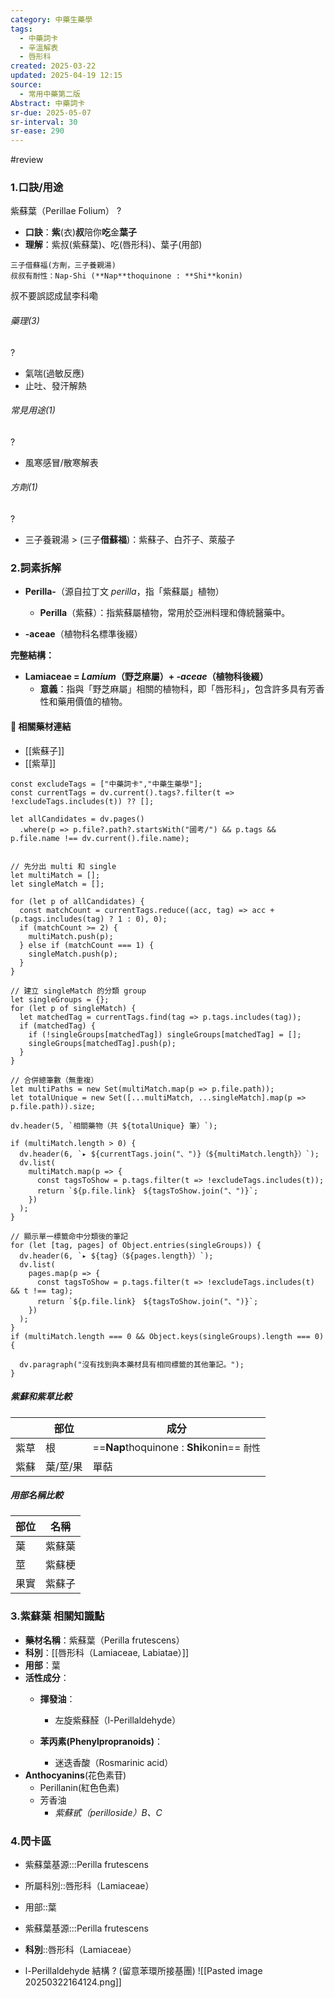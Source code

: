```yaml
---
category: 中藥生藥學
tags:
  - 中藥詞卡
  - 辛溫解表
  - 唇形科
created: 2025-03-22
updated: 2025-04-19 12:15
source:
  - 常用中藥第二版
Abstract: 中藥詞卡
sr-due: 2025-05-07
sr-interval: 30
sr-ease: 290
---
```

#review

### 1.口訣/用途
紫蘇葉（Perillae Folium）
?
- **口訣**：**紫**(衣)**叔**陪你**吃**金**葉子**
- **理解**：紫叔(紫蘇葉)、吃(唇形科)、葉子(用部)
> 
	三子借蘇福(方劑，三子養親湯)
	叔叔有耐性：Nap-Shi (**Nap**thoquinone : **Shi**konin) 
叔不要誤認成鼠李科嘞 <!--SR:!2025-04-16,9,250-->

###### 藥理(3)
?
- 氣喘(過敏反應)
- 止吐、發汗解熱 <!--SR:!2025-04-08,1,190-->

###### 常見用途(1)
?
- 風寒感冒/散寒解表 <!--SR:!2025-04-16,9,250-->

###### 方劑(1)
?
- 三子養親湯 > (三子**借蘇福**)：紫蘇子、白芥子、萊菔子 <!--SR:!2025-04-17,10,270-->

### 2.詞素拆解
- **Perilla-**（源自拉丁文 *perilla*，指「紫蘇屬」植物）
  - **Perilla**（紫蘇）：指紫蘇屬植物，常用於亞洲料理和傳統醫藥中。

- **-aceae**（植物科名標準後綴）

**完整結構：**

- **Lamiaceae = *Lamium*（野芝麻屬）+ *-aceae*（植物科後綴）**
  - **意義**：指與「野芝麻屬」相關的植物科，即「唇形科」，包含許多具有芳香性和藥用價值的植物。 



#### 📌 相關藥材連結

- [[紫蘇子]]
- [[紫草]]


```dataviewjs
const excludeTags = ["中藥詞卡","中藥生藥學"];
const currentTags = dv.current().tags?.filter(t => !excludeTags.includes(t)) ?? [];

let allCandidates = dv.pages()
  .where(p => p.file?.path?.startsWith("國考/") && p.tags && p.file.name !== dv.current().file.name);


// 先分出 multi 和 single
let multiMatch = [];
let singleMatch = [];

for (let p of allCandidates) {
  const matchCount = currentTags.reduce((acc, tag) => acc + (p.tags.includes(tag) ? 1 : 0), 0);
  if (matchCount >= 2) {
    multiMatch.push(p);
  } else if (matchCount === 1) {
    singleMatch.push(p);
  }
}

// 建立 singleMatch 的分類 group
let singleGroups = {};
for (let p of singleMatch) {
  let matchedTag = currentTags.find(tag => p.tags.includes(tag));
  if (matchedTag) {
    if (!singleGroups[matchedTag]) singleGroups[matchedTag] = [];
    singleGroups[matchedTag].push(p);
  }
}

// 合併總筆數（無重複）
let multiPaths = new Set(multiMatch.map(p => p.file.path));
let totalUnique = new Set([...multiMatch, ...singleMatch].map(p => p.file.path)).size;

dv.header(5, `相關藥物（共 ${totalUnique} 筆）`);

if (multiMatch.length > 0) {
  dv.header(6, `▸ ${currentTags.join("、")}（${multiMatch.length}）`);
  dv.list(
    multiMatch.map(p => {
      const tagsToShow = p.tags.filter(t => !excludeTags.includes(t));
      return `${p.file.link}　${tagsToShow.join("、")}`;
    })
  );
}

// 顯示單一標籤命中分類後的筆記
for (let [tag, pages] of Object.entries(singleGroups)) {
  dv.header(6, `▸ ${tag}（${pages.length}）`);
  dv.list(
    pages.map(p => {
      const tagsToShow = p.tags.filter(t => !excludeTags.includes(t) && t !== tag);
      return `${p.file.link}　${tagsToShow.join("、")}`;
    })
  );
}
if (multiMatch.length === 0 && Object.keys(singleGroups).length === 0) {

  dv.paragraph("沒有找到與本藥材具有相同標籤的其他筆記。");
}

```


##### 紫蘇和紫草比較

|     | 部位    | 成分                                        |
| --- | ----- | ----------------------------------------- |
| 紫草  | 根     | ==**Nap**thoquinone : **Shi**konin== `耐性` |
| 紫蘇  | 葉/莖/果 | 單萜                                        | 

##### 用部名稱比較

| 部位  | 名稱  |
| --- | --- |
| 葉   | 紫蘇葉 |
| 莖   | 紫蘇梗 |
| 果實  | 紫蘇子 |



### 3.紫蘇葉 相關知識點
- **藥材名稱**：紫蘇葉（Perilla frutescens）
- **科別**：[[唇形科（Lamiaceae, Labiatae）]]
- **用部**：葉
- **活性成分**：
  - **揮發油**：
    - 左旋紫蘇醛（l-Perillaldehyde）

  - **苯丙素(Phenylpropranoids)**：
    - 迷迭香酸（Rosmarinic acid）
- **Anthocyanins**(花色素苷)
	- Perillanin(紅色色素)
  - 芳香油
	- *紫蘇甙（perilloside）B、C*


### 4.閃卡區

- 紫蘇葉基源:::Perilla frutescens 
- 所屬科別::唇形科（Lamiaceae） 
- 用部::葉 


- 紫蘇葉基源:::Perilla frutescens 
- **科別**::唇形科（Lamiaceae） 

- l-Perillaldehyde 結構
?
(留意苯環所接基團)
![[Pasted image 20250322164124.png]] <!--SR:!2025-04-11,4,276-->
